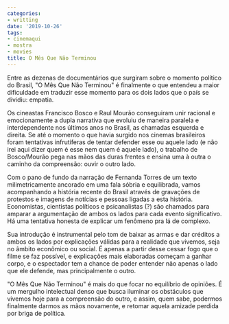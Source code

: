 ```yaml
---
categories:
- writting
date: '2019-10-26'
tags:
- cinemaqui
- mostra
- movies
title: O Mês Que Não Terminou
---
```


Entre as dezenas de documentários que surgiram sobre o momento político do Brasil, "O Mês Que Não Terminou" é finalmente o que entendeu a maior dificuldade em traduzir esse momento para os dois lados que o país se dividiu: empatia.

Os cineastas Francisco Bosco e Raul Mourão conseguiram unir racional e emocionamente a dupla narrativa que evoluiu de maneira paralela e interdependente nos últimos anos no Brasil, as chamadas esquerda e direita. Se até o momento o que havia surgido nos cinemas brasileiros foram tentativas infrutíferas de tentar defender esse ou aquele lado (e não irei aqui dizer quem é esse nem quem é aquele lado), o trabalho de Bosco/Mourão pega nas mãos das duras frentes e ensina uma à outra o caminho da compreensão: ouvir o outro lado.

Com o pano de fundo da narração de Fernanda Torres de um texto milimetricamente ancorado em uma fala sóbria e equilibrada, vamos acompanhando a história recente do Brasil através de gravações de protestos e imagens de notícias e pessoas ligadas a esta história. Economistas, cientistas políticos e psicanalistas (?) são chamados para amparar a argumentação de ambos os lados para cada evento significativo. Há uma tentativa honesta de explicar um fenômeno pra lá de complexo.

Sua introdução é instrumental pelo tom de baixar as armas e dar créditos a ambos os lados por explicações válidas para a realidade que vivemos, seja no âmbito econômico ou social. É apenas a partir desse cessar fogo que o filme se faz possível, e explicações mais elaboradas começam a ganhar corpo, e o espectador tem a chance de poder entender não apenas o lado que ele defende, mas principalmente o outro.

"O Mês Que Não Terminou" é mais do que focar no equilíbrio de opiniões. É um mergulho intelectual denso que busca iluminar os obstáculos que vivemos hoje para a compreensão do outro, e assim, quem sabe, podermos finalmente darmos as mãos novamente, e retomar aquela amizade perdida por briga de política.